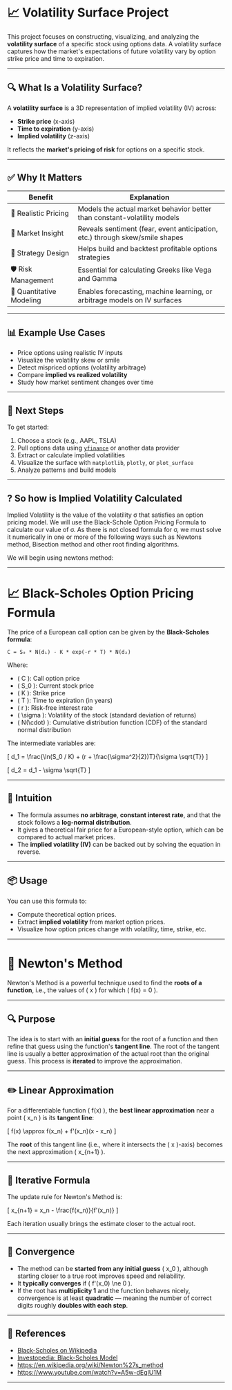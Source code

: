 # 📈 Volatility Surface Project

This project focuses on constructing, visualizing, and analyzing the **volatility surface** of a specific stock using options data. A volatility surface captures how the market's expectations of future volatility vary by option strike price and time to expiration.

---

## 🔍 What Is a Volatility Surface?

A **volatility surface** is a 3D representation of implied volatility (IV) across:

- **Strike price** (x-axis)
- **Time to expiration** (y-axis)
- **Implied volatility** (z-axis)

It reflects the **market's pricing of risk** for options on a specific stock.

---

## ✅ Why It Matters

| Benefit                   | Explanation                                                                 |
|---------------------------|-----------------------------------------------------------------------------|
| 🎯 Realistic Pricing       | Models the actual market behavior better than constant-volatility models   |
| 🔎 Market Insight          | Reveals sentiment (fear, event anticipation, etc.) through skew/smile shapes |
| 🧪 Strategy Design         | Helps build and backtest profitable options strategies                      |
| 🛡️ Risk Management         | Essential for calculating Greeks like Vega and Gamma                        |
| 🧠 Quantitative Modeling   | Enables forecasting, machine learning, or arbitrage models on IV surfaces   |

---

## 📊 Example Use Cases

- Price options using realistic IV inputs  
- Visualize the volatility skew or smile  
- Detect mispriced options (volatility arbitrage)  
- Compare **implied vs realized volatility**  
- Study how market sentiment changes over time  

---

## 🚀 Next Steps

To get started:

1. Choose a stock (e.g., AAPL, TSLA)
2. Pull options data using [`yfinance`](https://pypi.org/project/yfinance/) or another data provider
3. Extract or calculate implied volatilities
4. Visualize the surface with `matplotlib`, `plotly`, or `plot_surface`
5. Analyze patterns and build models

---

## ? So how is Implied Volatility Calculated

Implied Volatility is the value of the volatility σ that satisfies an option pricing model. We will
use the Black-Schole Option Pricing Formula to calculate our value of σ. As there is not closed formula for
σ, we must solve it numerically in one or more of the following ways such as Newtons method, Bisection method
and other root finding algorithms.

We will begin using newtons method:

---

# 📈 Black-Scholes Option Pricing Formula

The price of a European call option can be given by the **Black-Scholes formula**:

`C = S₀ * N(d₁) - K * exp(-r * T) * N(d₂)`

Where:

- \( C \): Call option price  
- \( S_0 \): Current stock price  
- \( K \): Strike price  
- \( T \): Time to expiration (in years)  
- \( r \): Risk-free interest rate  
- \( \sigma \): Volatility of the stock (standard deviation of returns)  
- \( N(\cdot) \): Cumulative distribution function (CDF) of the standard normal distribution

The intermediate variables are:

\[
d_1 = \frac{\ln(S_0 / K) + (r + \frac{\sigma^2}{2})T}{\sigma \sqrt{T}}
\]

\[
d_2 = d_1 - \sigma \sqrt{T}
\]

---

## 🧠 Intuition

- The formula assumes **no arbitrage**, **constant interest rate**, and that the stock follows a **log-normal distribution**.
- It gives a theoretical fair price for a European-style option, which can be compared to actual market prices.
- The **implied volatility (IV)** can be backed out by solving the equation in reverse.

---

## 📦 Usage

You can use this formula to:

- Compute theoretical option prices.
- Extract **implied volatility** from market option prices.
- Visualize how option prices change with volatility, time, strike, etc.

---

# 🧮 Newton's Method

Newton's Method is a powerful technique used to find the **roots of a function**, i.e., the values of \( x \) for which \( f(x) = 0 \).

---

## 🔍 Purpose

The idea is to start with an **initial guess** for the root of a function and then refine that guess using the function's **tangent line**. The root of the tangent line is usually a better approximation of the actual root than the original guess. This process is **iterated** to improve the approximation.

---

## ✏️ Linear Approximation

For a differentiable function \( f(x) \), the **best linear approximation** near a point \( x_n \) is its **tangent line**:

\[
f(x) \approx f(x_n) + f'(x_n)(x - x_n)
\]

The **root** of this tangent line (i.e., where it intersects the \( x \)-axis) becomes the next approximation \( x_{n+1} \).

---

## 🔁 Iterative Formula

The update rule for Newton's Method is:

\[
x_{n+1} = x_n - \frac{f(x_n)}{f'(x_n)}
\]

Each iteration usually brings the estimate closer to the actual root.

---

## 🧠 Convergence

- The method can be **started from any initial guess** \( x_0 \), although starting closer to a true root improves speed and reliability.
- It **typically converges** if \( f'(x_0) \ne 0 \).
- If the root has **multiplicity 1** and the function behaves nicely, convergence is at least **quadratic** — meaning the number of correct digits roughly **doubles with each step**.

---

## 🔗 References

- [Black-Scholes on Wikipedia](https://en.wikipedia.org/wiki/Black–Scholes_model)
- [Investopedia: Black-Scholes Model](https://www.investopedia.com/terms/b/blackscholes.asp)
- https://en.wikipedia.org/wiki/Newton%27s_method
- https://www.youtube.com/watch?v=A5w-dEgIU1M

---

